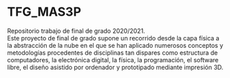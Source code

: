 # TFG_MAS3P
Repositorio trabajo de final de grado 2020/2021.  
Este proyecto de final de grado supone un recorrido desde la capa física a la abstracción de la nube en el que se han aplicado numerosos conceptos y metodologías procedentes de disciplinas tan dispares como estructura de computadores, la electrónica digital, la física, la programación, el software libre, el diseño asistido por ordenador y prototipado mediante impresión 3D.


